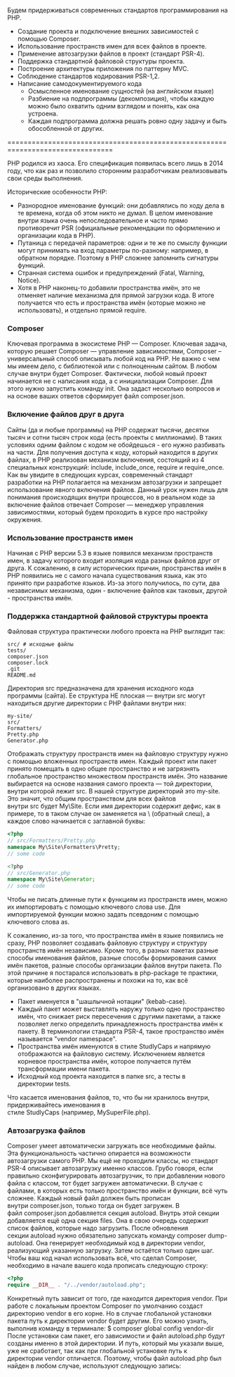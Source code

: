 Будем придерживаться современных стандартов программирования на PHP. 
* Создание проекта и подключение внешних зависимостей с помощью Composer.
* Использование пространств имен для всех файлов в проекте.
* Применение автозагрузки файлов в проект (стандарт PSR-4).
* Поддержка стандартной файловой структуры проекта.
* Построение архитектуры приложения по паттерну MVC.
* Соблюдение стандартов кодирования PSR-1,2.
* Написание самодокументируемого кода
    * Осмысленное именование сущностей (на английском языке)
    * Разбиение на подпрограммы (декомпозиция), чтобы каждую можно было охватить одним взглядом и понять, как она устроена.
    * Каждая подпрограмма должна решать ровно одну задачу и быть обособленной от других.


================================================================================

PHP родился из хаоса. Его спецификация появилась всего лишь в 2014 году, что как раз и позволило сторонним разработчикам реализовывать свои среды выполнения.

Исторические особенности PHP:
* Разнородное именование функций: они добавлялись по ходу дела в те времена, когда об этом никто не думал. В целом именование внутри языка очень непоследовательное и часто прямо противоречит PSR (официальные рекомендации по оформлению и
организации кода в PHP).
* Путаница с передачей параметров: одни и те же по смыслу функции могут принимать на вход параметры по-разному: например, в обратном порядке.  Поэтому в PHP сложнее запомнить сигнатуры функций.
* Странная система ошибок и предупреждений (Fatal, Warning, Notice).
* Хотя в PHP наконец-то добавили пространства имён, это не отменяет наличие механизма для прямой загрузки кода. В итоге получается что есть и пространства имён (которые можно не использовать), и отдельно прямой require.

### Composer
Ключевая программа в экосистеме PHP — Composer. Ключевая задача, которую решает Composer — управление зависимостями,
Composer – универсальный способ описывать любой код на PHP. Не важно с чем мы имеем дело, с библиотекой или с полноценным сайтом. В любом случае внутри будет Composer. Фактически, любой новый проект начинается не с написания кода, а с инициализации Composer. Для этого нужно запустить команду init. Она задаст несколько вопросов и на основе ваших ответов сформирует файл composer.json.

### Включение файлов друг в друга
Сайты (да и любые программы) на PHP содержат тысячи, десятки тысяч и сотни тысяч строк кода (есть проекты с миллионами). В таких условиях одним файлом с кодом не обойдешься - его нужно разбивать на части. Для получения доступа к коду, который находится в других файлах, в PHP реализован механизм включения, состоящий из 4 специальных конструкций: include, include_once, require и require_once.
Как вы увидите в следующих курсах, современный стандарт разработки на PHP полагается на механизм автозагрузки и запрещает использование явного включения файлов. Данный урок нужен лишь для понимания происходящих внутри процессов, но в реальном коде за включение файлов отвечает Composer — менеджер управления зависимостями, который будем проходить в курсе про настройку окружения.
### Использование пространств имен
Начиная с PHP версии 5.3 в языке появился механизм пространств имен, в задачу которого входит изоляция кода разных файлов друг от друга.
К сожалению, в силу исторических причин, пространства имён в PHP появились не с самого начала существования языка, как это принято при разработке языков. Из-за этого получилось, по сути, два независимых механизма, один - включение файлов как таковых, другой - пространства имён.
### Поддержка стандартной файловой структуры проекта
Файловая структура практически любого проекта на PHP выглядит так:
```
src/ # исходные файлы
tests/
composer.json
composer.lock
.git
README.md
```
Директория src предназначена для хранения исходного кода программы (сайта).  Ее структура НЕ плоская — внутри src могут находиться другие директории с PHP файлами внутри них:
```
my-site/
src/
Formatters/
Pretty.php
Generator.php
```
Отображать структуру пространств имен на файловую структуру нужно с помощью вложенных пространств имен. 
Каждый проект или пакет принято помещать в одно общее пространство и не загрязнять глобальное пространство множеством пространств имён. Это название выбирается на основе названия самого проекта — той директории, внутри которой лежит src. В нашей структуре директорий это my-site.
Это значит, что общим пространством для всех файлов внутри src будет My\Site.  Если имя директории содержит дефис, как в примере, то в таком случае он заменяется на \ (обратный слеш), а каждое слово начинается с заглавной буквы:
``` php
<?php
// src/Formatters/Pretty.php
namespace My\Site\Formatters\Pretty;
// some code

<?php
// src/Generator.php
namespace My\Site\Generator;
// some code
```
Чтобы не писать длинные пути к функциям из пространств имен, можно их импортировать с помощью ключевого слова use. Для импортируемой функции можно задать псевдоним с помощью ключевого слова as.

К сожалению, из-за того, что пространства имён в языке появились не сразу, PHP позволяет создавать файловую структуру и структуру пространств имён независимо. Кроме того, в разных пакетах разные способы именования файлов, разные способы формирования самих имён пакетов, разные способы организации файлов внутри пакета. 
По этой причине я постарался использовать в php-package те практики, которые наиболее распространены и похожи на то, как всё организовано в других языках.
* Пакет именуется в "шашлычной нотации" (kebab-case).
* Каждый пакет может выставлять наружу только одно пространство имён, что снижает риск пересечения с другими пакетами, а также позволяет легко определить принадлежность пространства имён к пакету. В терминологии стандарта PSR-4, такое пространство имён называется "vendor namespace".
* Пространства имён именуются в стиле StudlyCaps и напрямую отображаются на файловую систему. Исключением является корневое пространства имён, которое получается путём трансформации имени пакета.
* Исходный код проекта находится в папке src, а тесты в директории tests.

Что касается именования файлов, то, что бы ни хранилось внутри, придерживайтесь именования в стиле StudlyCaps (например, MySuperFile.php).

### Автозагрузка файлов
Composer умеет автоматически загружать все необходимые файлы. Эта функциональность частично опирается на возможности автозагрузки самого PHP. Мы ещё не проходили классы, но стандарт PSR-4 описывает автозагрузку именно классов. Грубо говоря, если правильно сконфигурировать автозагрузчик, то при добавлении нового файла с классом, тот будет загружен автоматически. В случае с файлами, в которых есть только пространство имён и функции, всё чуть сложнее. Каждый новый файл должен быть прописан внутри composer.json, только тогда он будет загружен. 
В файл composer.json добавляется секция autoload. Внутрь этой секции добавляется ещё одна секция files. Она в свою очередь содержит список файлов, которые надо загрузить. После обновления секции autoload нужно обязательно запускать команду composer dump-autoload. Она генерирует необходимый код в директории vendor, реализующий указанную загрузку. 
Затем остаётся только один шаг. Чтобы ваш код начал использовать всё, что сделал Composer, необходимо в начале вашего кода прописать следующую строку:
``` php
<?php
require __DIR__ . "/../vendor/autoload.php";
```
Конкретный путь зависит от того, где находится директория vendor. При работе с локальным проектом Composer по умолчанию создаст директорию vendor в его корне. Но в случае глобальной установки пакета путь к директории vendor будет другим. Его можно узнать, выполнив команду в терминале:
$ composer global config vendor-dir
После установки сам пакет, его зависимости и файл autoload.php будут созданы именно в этой директории. И путь, который мы указали выше, уже не сработает, так как при глобальной установке путь к директории vendor отличается. Поэтому, чтобы файл autoload.php был найден в любом случае, используют следующую запись:
<?php
// Путь который будет использован при глобальной установке пакета
$autoloadPath1 = __DIR__ . "/../../../autoload.php";
// Путь для локальной работы с проектом
$autoloadPath2 = __DIR__ . "/../vendor/autoload.php&";
if (file_exists($autoloadPath1)) {
    require_once $autoloadPath1;
} else {
    require_once $autoloadPath2;
}

==============================================================================

Требования к оформлению кода

